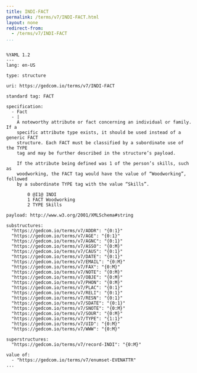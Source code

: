 ```yaml
---
title: INDI-FACT
permalink: /terms/v7/INDI-FACT.html
layout: none
redirect-from:
  - /terms/v7/INDI-FACT
...
```


```

%YAML 1.2
---
lang: en-US

type: structure

uri: https://gedcom.io/terms/v7/INDI-FACT

standard tag: FACT

specification:
  - Fact
  - |
    A noteworthy attribute or fact concerning an individual or family. If a
    specific attribute type exists, it should be used instead of a generic FACT
    structure. Each FACT must be classified by a subordinate use of the TYPE
    tag and may be further described in the structure’s payload.
    
    If the attribute being defined was 1 of the person’s skills, such as
    woodworking, the FACT tag would have the value of “Woodworking”, followed
    by a subordinate TYPE tag with the value “Skills”.
    
        0 @I1@ INDI
        1 FACT Woodworking
        2 TYPE Skills

payload: http://www.w3.org/2001/XMLSchema#string

substructures:
  "https://gedcom.io/terms/v7/ADDR": "{0:1}"
  "https://gedcom.io/terms/v7/AGE": "{0:1}"
  "https://gedcom.io/terms/v7/AGNC": "{0:1}"
  "https://gedcom.io/terms/v7/ASSO": "{0:M}"
  "https://gedcom.io/terms/v7/CAUS": "{0:1}"
  "https://gedcom.io/terms/v7/DATE": "{0:1}"
  "https://gedcom.io/terms/v7/EMAIL": "{0:M}"
  "https://gedcom.io/terms/v7/FAX": "{0:M}"
  "https://gedcom.io/terms/v7/NOTE": "{0:M}"
  "https://gedcom.io/terms/v7/OBJE": "{0:M}"
  "https://gedcom.io/terms/v7/PHON": "{0:M}"
  "https://gedcom.io/terms/v7/PLAC": "{0:1}"
  "https://gedcom.io/terms/v7/RELI": "{0:1}"
  "https://gedcom.io/terms/v7/RESN": "{0:1}"
  "https://gedcom.io/terms/v7/SDATE": "{0:1}"
  "https://gedcom.io/terms/v7/SNOTE": "{0:M}"
  "https://gedcom.io/terms/v7/SOUR": "{0:M}"
  "https://gedcom.io/terms/v7/TYPE": "{1:1}"
  "https://gedcom.io/terms/v7/UID": "{0:M}"
  "https://gedcom.io/terms/v7/WWW": "{0:M}"

superstructures:
  "https://gedcom.io/terms/v7/record-INDI": "{0:M}"

value of:
  - "https://gedcom.io/terms/v7/enumset-EVENATTR"
...

```
